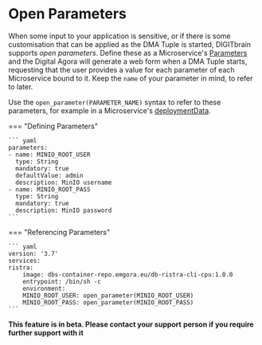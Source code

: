 # Open Parameters

When some input to your application is sensitive, or if
there is some customisation that can be applied as the DMA Tuple
is started, DIGITbrain supports *open parameters*. Define these
as a Microservice's [Parameters](/attributes/microservice/#parameters)
and the Digital Agora will generate a web form when a DMA Tuple starts,
requesting that the user provides a value for each parameter of each
Microservice bound to it. Keep the `name` of your parameter in mind, to
refer to later.

Use the `open_parameter(PARAMETER_NAME)` syntax to refer to these parameters,
for example in a Microservice's [deploymentData](/attributes/microservice/#deployment-data). 

=== "Defining Parameters"

    ``` yaml     
    parameters:
    - name: MINIO_ROOT_USER
      type: String
      mandatory: true
      defaultValue: admin
      description: MinIO username
    - name: MINIO_ROOT_PASS
      type: String
      mandatory: true
      description: MinIO password
    ```

=== "Referencing Parameters"

    ``` yaml     
    version: '3.7'
    services:
    ristra:
        image: dbs-container-repo.emgora.eu/db-ristra-cli-cpu:1.0.0
        entrypoint: /bin/sh -c
        environment:
        MINIO_ROOT_USER: open_parameter(MINIO_ROOT_USER)
        MINIO_ROOT_PASS: open_parameter(MINIO_ROOT_PASS)
    ```

**This feature is in beta. Please contact your support**
**person if you require further support with it**